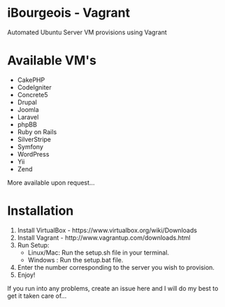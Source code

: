 iBourgeois - Vagrant
===============

Automated Ubuntu Server VM provisions using Vagrant

<h1>Available VM's</h1>
<ul>
<li>CakePHP</li>
<li>CodeIgniter</li>
<li>Concrete5</li>
<li>Drupal</li>
<li>Joomla</li>
<li>Laravel</li>
<li>phpBB</li>
<li>Ruby on Rails</li>
<li>SilverStripe</li>
<li>Symfony</li>
<li>WordPress</li>
<li>Yii</li>
<li>Zend</li>
</ul>

<p>More available upon request...</p>

<h1>Installation</h1>
<ol>
    <li>Install VirtualBox - https://www.virtualbox.org/wiki/Downloads</li>
    <li>Install Vagrant - http://www.vagrantup.com/downloads.html</li>
    <li>Run Setup:
        <ul>
            <li>Linux/Mac: Run the setup.sh file in your terminal.</li>
            <li>Windows  : Run the setup.bat file.</li>
        </ul>
    </li>
    <li>Enter the number corresponding to the server you wish to provision.</li>
    <li>Enjoy!</li>
</ol>

<p>If you run into any problems, create an issue here and I will do my best to get it taken care of...</p>
